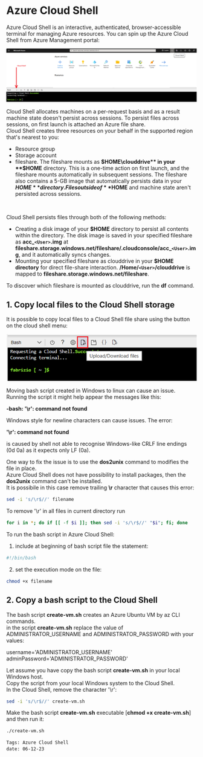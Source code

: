 <properties
pageTitle= 'Azure Cloud Shell'
description= "Azure Cloud Shell"
services="Azure"
documentationCenter="https://github.com/fabferri/"
authors="fabferri"
editor=""/>

<tags
   ms.service="configuration-Example-Azure"
   ms.devlang="bash"
   ms.topic="article"
   ms.tgt_pltfrm="Azure"
   ms.workload="Azure"
   ms.date="06/12/2023"
   ms.author="fabferri" />

# Azure Cloud Shell
Azure Cloud Shell is an interactive, authenticated, browser-accessible terminal for managing Azure resources. You can spin up the Azure Cloud Shell from Azure Management portal:

[![1]][1]

Cloud Shell allocates machines on a per-request basis and as a result machine state doesn't persist across sessions. To persist files across sessions, on first launch is attached an Azure file share. <br>
Cloud Shell creates three resources on your behalf in the supported region that's nearest to you:
- Resource group
- Storage account
- fileshare. The fileshare mounts as **$HOME\clouddrive** in your **$HOME** directory. This is a one-time action on first launch, and the fileshare mounts automatically in subsequent sessions. The fileshare also contains a 5-GB image that automatically persists data in your **$HOME** directory. Files outside of **$HOME** and machine state aren't persisted across sessions.

<br>

Cloud Shell persists files through both of the following methods:
- Creating a disk image of your **$HOME** directory to persist all contents within the directory. The disk image is saved in your specified fileshare as **acc_`<User>`.img** at **fileshare.storage.windows.net/fileshare/.cloudconsole/acc_`<User>`.img**, and it automatically syncs changes.
- Mounting your specified fileshare as clouddrive in your **$HOME directory** for direct file-share interaction. **/Home/`<User>`/clouddrive** is mapped to **fileshare.storage.windows.net/fileshare**. 

To discover which fileshare is mounted as clouddrive, run the **df** command.

## <a name="copy files to Cloud Shell storage"></a>1. Copy local files to the Cloud Shell storage 
It is possible to copy local files to a Cloud Shell file share using the button on the cloud shell menu: 

[![2]][2]

Moving bash script created in Windows to linux can cause an issue. <br>
Running the script it might help appear the messages like this: <br>

**-bash: '\r': command not found** <br>

Windows style for newline characters can cause issues. The error: <br>

**'\r': command not found**

is caused by shell not able to recognise Windows-like CRLF line endings (0d 0a) as it expects only LF (0a).

One way to fix the issue is to use the **dos2unix** command to modifies the file in place. <br>
Azure Cloud Shell does not have possibility to install packages, then the **dos2unix** command can't be installed. <br>
It is possibile in this case remove trailing **\r** character that causes this error:

```bash
sed -i 's/\r$//' filename
```

To remove '\r' in all files in current directory run<br/> 
```bash
for i in *; do if [[ -f $i ]]; then sed -i 's/\r$//' "$i"; fi; done
```

To run the bash script in Azure Cloud Shell: 
1. include at beginning of bash script file the statement:
```bash
#!/bin/bash
```
2. set the execution mode on the file:
```bash
chmod +x filename
```

## <a name="Copy a bash script to the Cloud Shell"></a>2. Copy a bash script to the Cloud Shell 
The bash script **create-vm.sh** creates an Azure Ubuntu VM by az CLI commands. <br>
in the script **create-vm.sh** replace the value of ADMINISTRATOR_USERNAME and ADMINISTRATOR_PASSWORD with your values: <br>

username='ADMINISTRATOR_USERNAME' <br>
adminPassword='ADMINISTRATOR_PASSWORD' <br>

Let assume you have copy the bash script **create-vm.sh** in your local Windows host. <br> 
Copy the script from your local Windows system to the Cloud Shell. <br>
In the Cloud Shell, remove the character '\r':
```bash
sed -i 's/\r$//' create-vm.sh
```

Make the bash script **create-vm.sh** executable [**chmod +x create-vm.sh**] and then run it:
```
./create-vm.sh
```

`Tags: Azure Cloud Shell` <br>
`date: 06-12-23` <br>

<!--Image References-->

[1]: ./media/cloud-shell.png "start Cloud Shell"
[2]: ./media/copying-files.png "copying local files to the Cloud Shell storage account"

<!--Link References-->
